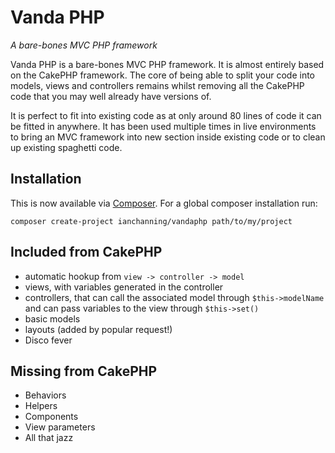 # Vanda PHP
*A bare-bones MVC PHP framework*

Vanda PHP is a bare-bones MVC PHP framework. It is almost entirely based on the CakePHP framework. The core of being able to split your code into models, views and controllers remains whilst removing all the CakePHP code that you may well already have versions of. 

It is perfect to fit into existing code as at only around 80 lines of code it can be fitted in anywhere. It has been used multiple times in live environments to bring an MVC framework into new section inside existing code or to clean up existing spaghetti code.

## Installation

This is now available via [Composer](http://getcomposer.org). For a global composer installation run:

```
composer create-project ianchanning/vandaphp path/to/my/project
```

## Included from CakePHP

* automatic hookup from `view -> controller -> model`
* views, with variables generated in the controller
* controllers, that can call the associated model through `$this->modelName` and can pass variables to the view through `$this->set()`
* basic models
* layouts (added by popular request!)
* Disco fever

## Missing from CakePHP

* Behaviors
* Helpers
* Components
* View parameters
* All that jazz
